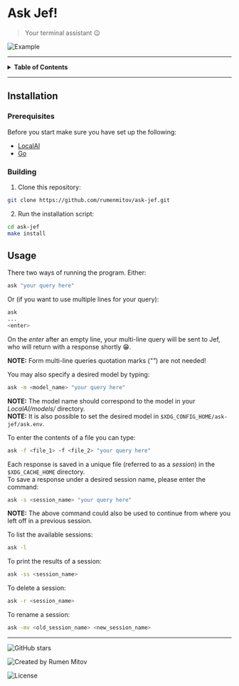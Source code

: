 # Ask Jef!
> Your terminal assistant 😉  
  
![Example](https://github.com/rumenmitov/ask-jef/assets/108842741/606a45b6-557e-4259-8792-53e95cdecb74)
***
<details>
    <summary><b>Table of Contents</b></summary>

## Table of Contents
1. [Installation](#installation)  
1.1 [Prerequisites](#prerequisites)  
1.2 [Building](#building)  
2. [Usage](#usage)  

</details>

***
## Installation
### Prerequisites
Before you start make sure you have set up the following:  
- [LocalAI](https://localai.io/)
- [Go](https://go.dev)
### Building
1. Clone this repository:
```sh
git clone https://github.com/rumenmitov/ask-jef.git
```
2. Run the installation script:
```sh
cd ask-jef
make install
```
## Usage
There two ways of running the program. Either:  
```sh
ask "your query here"
```
Or (if you want to use multiple lines for your query):  
```sh
ask
...
<enter>
```
On the _enter_ after an empty line, your multi-line query will be sent to Jef, who will
return with a response shortly 😁.    

**NOTE:** Form multi-line queries quotation marks (_""_) are not needed!  
  
You may also specify a desired model by typing:
```sh
ask -m <model_name> "your query here"
```
**NOTE:** The model name should correspond to the model in your _LocalAI/models/_ directory.  
**NOTE:** It is also possible to set the desired model in `$XDG_CONFIG_HOME/ask-jef/ask.env`.  
  
To enter the contents of a file you can type:  
```sh
ask -f <file_1> -f <file_2> "your query here"
```
  
Each response is saved in a unique file (referred to as a _session_) in the `$XDG_CACHE_HOME` directory.  
To save a response under a desired session name, please enter the command:
```sh
ask -s <session_name> "your query here"
```
**NOTE:** The above command could also be used to continue from where you left off in a previous session.  
  
To list the available sessions:  
```sh
ask -l
```
   
To print the results of a session:
```sh
ask -ss <session_name>
```
    
To delete a session:
```sh
ask -r <session_name>
```
     
To rename a session:
```sh
ask -mv <old_session_name> <new_session_name>
```
  
***
![GitHub stars](https://img.shields.io/github/stars/rumenmitov/ask-jef?style=social)  
  
![Created by Rumen Mitov](https://img.shields.io/badge/Created_by-Rumen_Mitov-blue?style=flat)  

![License](https://img.shields.io/github/license/rumenmitov/ask-jef)


  
